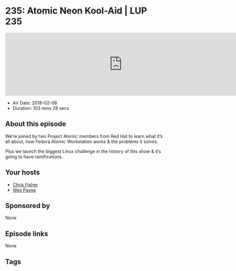 # 235: Atomic Neon Kool-Aid  | LUP 235

<iframe src="https://player.fireside.fm/v2/RUkczH-V+3gY2QBny?theme=dark" width="740" height="200" frameborder="0" scrolling="no"></iframe>

* Air Date: 2018-02-06
* Duration: 103 mins 28 secs

## About this episode

We’re joined by two Project Atomic members from Red Hat to learn what it’s all about, how Fedora Atomic Workstation works & the problems it solves.

Plus we launch the biggest Linux challenge in the history of this show & it’s going to have ramifications.

## Your hosts
* [Chris Fisher](https://linuxunplugged.com/hosts/chrislas)
* [Wes Payne](https://linuxunplugged.com/hosts/wes)

## Sponsored by

None



## Episode links

None



## Tags

